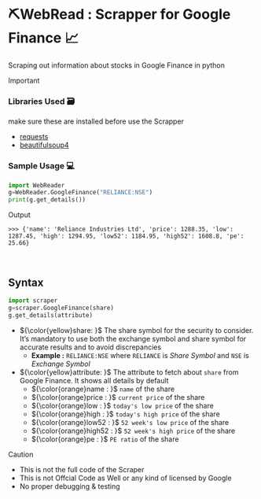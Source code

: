# ⛏️WebRead : Scrapper for Google Finance 📈
Scraping out information about stocks in Google Finance in python

> [!IMPORTANT]
> ### Libraries Used 🗃️
> make sure these are installed before use the Scrapper
> * [requests](https://pypi.org/project/requests/)
> * [beautifulsoup4](https://pypi.org/project/beautifulsoup4/)


### Sample Usage 💻 
```python
import WebReader
g=WebReader.GoogleFinance("RELIANCE:NSE")
print(g.get_details())
```
Output
```
>>> {'name': 'Reliance Industries Ltd', 'price': 1288.35, 'low': 1287.45, 'high': 1294.95, 'low52': 1184.95, 'high52': 1608.8, 'pe': 25.66}
```
<br/>

## Syntax

```python
import scraper
g=scraper.GoogleFinance(share)
g.get_details(attribute)
```
* ${\color{yellow}share: }$
The share symbol for the security to consider. It’s mandatory to use both the exchange symbol and share symbol for accurate results and to avoid discrepancies
    - **Example :**
    `RELIANCE:NSE` where `RELIANCE` is *Share Symbol* and `NSE` is *Exchange Symbol*
* ${\color{yellow}attribute: }$
The attribute to fetch about `share` from Google Finance. It shows all details by default 
    - ${\color{orange}name : }$ `name` of the share
    - ${\color{orange}price : }$ `current price` of the share
    - ${\color{orange}low : }$ `today's low price` of the share
    - ${\color{orange}high : }$ `today's high price` of the share
    - ${\color{orange}low52 : }$ `52 week's low price` of the share
    - ${\color{orange}high52 : }$ `52 week's high price` of the share
    - ${\color{orange}pe : }$ `PE ratio` of the share

> [!CAUTION]
> * This is not the full code of the Scraper
> * This is not Offcial Code as Well or any kind of licensed by Google
> * No proper debugging & testing
